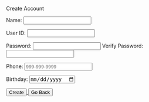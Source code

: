  Create Account

 <form action="create_User()">
     <p><label>
         Name:
         <input type="text" name="name" id="name" required>
     </label></p>
     <p><label>
         User ID:
         <input type="text" name="uid" id="uid" required>
     </label></p>
     <p><label>
         Password:
         <input type="password" name="password" id="password" required>
         Verify Password:
         <input type="password" name="passwordV" id="passwordV" required>
     </label></p>
     <p><label>
         Phone:
         <input type="tel" name="phone_num" id="phone_num"
             pattern="[0-9]{3}-[0-9]{3}-[0-9]{4}"
             placeholder="999-999-9999">
     </label></p>
     <p><label>
         Birthday:
         <input type="date" name="dob" id="dob">
     </label></p>
     <p>
     <a href="https://hsinaditam.github.io/Password_Man/HomePage.html">
        <button class="submit">Create</button>
    <a href="https://hsinaditam.github.io/Password_Man/LogIn.html">
        <button class="submit">Go Back</button>
     </p>
 </form>